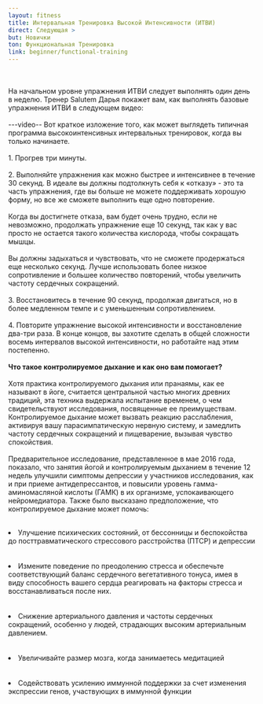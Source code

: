 ```yaml
---
layout: fitness
title: Интервальная Тренировка Высокой Интенсивности (ИТВИ)
direct: Следующая >
but: Новички
ton: Функциональная Тренировка
link: beginner/functional-training
---
```


<div class="section">
<p class="text-xl font-bold leading-relaxed">
<br/><br/>
На начальном уровне упражнения ИТВИ следует выполнять один день в неделю. Тренер Salutem Дарья покажет вам, как выполнять базовые упражнения ИТВИ в следующем видео:
<br/><br/>
---video--
Вот краткое изложение того, как может выглядеть типичная программа высокоинтенсивных интервальных тренировок, когда вы только начинаете.
<br/><br/>
   1. Прогрев три минуты.
    <br/><br/>
   2. Выполняйте упражнения как можно быстрее и интенсивнее в течение 30 секунд. В идеале вы должны подтолкнуть себя к «отказу» - это та часть упражнения, где вы больше не можете поддерживать хорошую форму, но все же сможете выполнить еще одно повторение.
<br/><br/>
    Когда вы достигнете отказа, вам будет очень трудно, если не невозможно, продолжать упражнение еще 10 секунд, так как у вас просто не остается такого количества кислорода, чтобы сокращать мышцы.
<br/><br/>
     Вы должны задыхаться и чувствовать, что не сможете продержаться еще несколько секунд. Лучше использовать более низкое сопротивление и большее количество повторений, чтобы увеличить частоту сердечных сокращений.<br/><br/>
   3. Восстановитесь в течение 90 секунд, продолжая двигаться, но в более медленном темпе и с уменьшенным сопротивлением.<br/><br/>
   4. Повторите упражнение высокой интенсивности и восстановление два-три раза. В конце концов, вы захотите сделать в общей сложности восемь интервалов высокой интенсивности, но работайте над этим постепенно.
<br/><br/>
<strong class="text-4xl capitalize">
Что такое контролируемое дыхание и как оно вам помогает?
</strong>
<br/><br/>
Хотя практика контролируемого дыхания или пранаямы, как ее называют в йоге, считается центральной частью многих древних традиций, эта техника выдержала испытание временем, о чем свидетельствуют исследования, посвященные ее преимуществам. Контролируемое дыхание может вызвать реакцию расслабления, активируя вашу парасимпатическую нервную систему, и замедлить частоту сердечных сокращений и пищеварение, вызывая чувство спокойствия.
<br/><br/>
Предварительное исследование, представленное в мае 2016 года, показало, что занятия йогой и контролируемым дыханием в течение 12 недель улучшили симптомы депрессии у участников исследования, как и при приеме антидепрессантов, и повысили уровень гамма-аминомасляной кислоты (ГАМК) в их организме, успокаивающего нейромедиатора. Также было высказано предположение, что контролируемое дыхание может помочь:
<br/><br/>
<li class="text-xl font-bold leading-relaxed">
    Улучшение психических состояний, от бессонницы и беспокойства до посттравматического стрессового расстройства (ПТСР) и депрессии</li><br/><br/>
   <li class="text-xl font-bold leading-relaxed"> Измените поведение по преодолению стресса и обеспечьте соответствующий баланс сердечного вегетативного тонуса, имея в виду способность вашего сердца реагировать на факторы стресса и восстанавливаться после них.</li><br/><br/>
    <li class="text-xl font-bold leading-relaxed">Снижение артериального давления и частоты сердечных сокращений, особенно у людей, страдающих высоким артериальным давлением.</li><br/><br/>
    <li class="text-xl font-bold leading-relaxed">Увеличивайте размер мозга, когда занимаетесь медитацией</li><br/><br/>
<li class="text-xl font-bold leading-relaxed">
    Содействовать усилению иммунной поддержки за счет изменения экспрессии генов, участвующих в иммунной функции</li>
    <br/><br/>